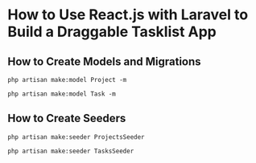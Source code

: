 # How to Use React.js with Laravel to Build a Draggable Tasklist App

 ## How to Create Models and Migrations
 ```
php artisan make:model Project -m

php artisan make:model Task -m
 ```

## How to Create Seeders

```
php artisan make:seeder ProjectsSeeder

php artisan make:seeder TasksSeeder
```
